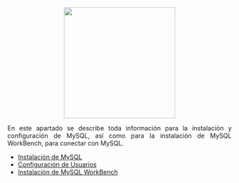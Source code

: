 <div align="justify">

<div align="center">
<img src="https://www.mysql.com/common/images/products/MySQL_Workbench_Visual_Design_Windows.gif" width="250px"/>
</div>

En este apartado se describe toda información para la instalación y configuración de MySQL, así como para la instalación de  MySQL WorkBench, para conectar con MySQL.

- [Instalación de MySQL](01-instalacion-servidor-ubuntu.md)
- [Configuración de Usuarios](02-creacion-usuarios.md)
- [Instalación de  MySQL WorkBench](mysql-workbench.md)
</div>